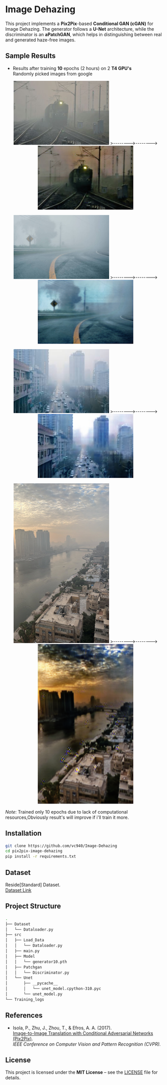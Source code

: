 # Image Dehazing

This project implements a **Pix2Pix**-based **Conditional GAN (cGAN)** for Image Dehazing. 
The generator follows a **U-Net** architecture, while the discriminator is an **aPatchGAN**, which helps in distinguishing between real and generated haze-free images.

## Sample Results
  * Results after training **10** epochs (2 hours) on 2  **T4 GPU's**
    <br>
  Randomly picked images from google
<p align="center">
  <img src="https://github.com/vc940/Image-Dehazing/blob/main/train.jpg" width="300" height="200"/>
  >-------->-------->
  <img src="https://github.com/vc940/Image-Dehazing/blob/main/train dehaze.jpg" width="300" height="200"/>
</p>

<p align="center">
  <img src="https://github.com/vc940/Image-Dehazing/blob/main/hazyy.jpg" width="300" height="200"/>
  >-------->-------->
  <img src="https://github.com/vc940/Image-Dehazing/blob/main/hazyy dehaze.jpg" width="300" height="200"/>
</p>

<p align="center">
  <img src="https://github.com/vc940/Image-Dehazing/blob/main/city.jpeg" width="300" height="200"/>
  >-------->-------->
  <img src="https://github.com/vc940/Image-Dehazing/blob/main/city dehaze.jpg" width="300" height="200"/>
</p>
<p align="center">
  <img src="https://github.com/vc940/Image-Dehazing/blob/main/caption.jpg" width="300" height="500"/>
  >-------->-------->
  <img src="https://github.com/vc940/Image-Dehazing/blob/main/captiondehaze1.png" width="300" height="500"/>
</p>

*Note*: Trained only 10 epochs due to lack of computational resources,Obviously result's will improve if i'll train it more.

## Installation
```bash
git clone https://github.com/vc940/Image-Dehazing
cd pix2pix-image-dehazing
pip install -r requirements.txt
```
## Dataset
Reside[Standard] Dataset.
<br>
[Dataset Link](https://sites.google.com/view/reside-dehaze-datasets/reside-standard)

## Project Structure
```bash
.
├── Dataset
│   └── Dataloader.py
├── src
│   ├── Load_Data
│   │   └── Dataloader.py
│   ├── main.py
│   ├── Model
│   │   └── generator10.pth
│   ├── Patchgan
│   │   └── Discriminator.py
│   └── Unet
│       ├── __pycache__
│       │   └── unet_model.cpython-310.pyc
│       └── unet_model.py
└── Training_logs

```
## References  
- Isola, P., Zhu, J., Zhou, T., & Efros, A. A. (2017).  
  [Image-to-Image Translation with Conditional Adversarial Networks (Pix2Pix)](https://arxiv.org/pdf/1611.07004).  
  *IEEE Conference on Computer Vision and Pattern Recognition (CVPR).*
## License  
This project is licensed under the **MIT License** – see the [LICENSE](./LICENSE) file for details.  

